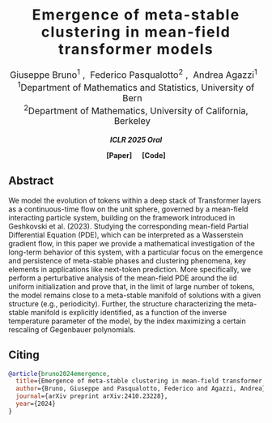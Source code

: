 <!-- Title -->
<h1 align='center' style="text-align:center; font-weight:bold; font-size:2.0em;letter-spacing:2.0px;">  Emergence of meta-stable clustering in mean-field transformer models </h1>

<p align='center' style="text-align:center;font-size:1.25em;">
    <a style="text-decoration: none;">Giuseppe Bruno<sup>1</sup></a>&nbsp;,&nbsp;
    <a style="text-decoration: none;">Federico Pasqualotto<sup>2</sup></a>&nbsp;,&nbsp;
    <a style="text-decoration: none;">Andrea Agazzi<sup>1</sup></a>&nbsp;&nbsp;
  <br>
<sup>1</sup>Department of Mathematics and Statistics, University of Bern&nbsp;&nbsp;&nbsp;
<br>
<sup>2</sup>Department of Mathematics, University of California, Berkeley&nbsp;&nbsp;&nbsp;
</p>


<p align='center';>
<b>
<em>ICLR 2025 Oral</em> <br>
</b>
</p>
<p align='center' style="text-align:center;font-size:2.5 em;">
<b>
    <a href="https://openreview.net/forum?id=eBS3dQQ8GV" target="_blank" style="text-decoration: none;">[Paper]</a>&nbsp;&nbsp;&nbsp;&nbsp;&nbsp;&nbsp;<a href="https://github.com/gbruno16/transformers-metastability" target="_blank" style="text-decoration: none;">[Code]</a>
</b>
</p>


## Abstract
We model the evolution of tokens within a deep stack of Transformer layers as a continuous-time flow on the unit sphere, governed by a mean-field interacting particle system, building on the framework introduced in Geshkovski et al. (2023). Studying the corresponding mean-field Partial Differential Equation (PDE), which can be interpreted as a Wasserstein gradient flow, in this paper we provide a mathematical investigation of the long-term behavior of this system, with a particular focus on the emergence and persistence of meta-stable phases and clustering phenomena, key elements in applications like next-token prediction. More specifically, we perform a perturbative analysis of the mean-field PDE around the iid uniform initialization and prove that, in the limit of large number of tokens, the model remains close to a meta-stable manifold of solutions with a given structure (e.g., periodicity). Further, the structure characterizing the meta-stable manifold is explicitly identified, as a function of the inverse temperature parameter of the model, by the index maximizing a certain rescaling of Gegenbauer polynomials.

## Citing

```bibtex
@article{bruno2024emergence,
  title={Emergence of meta-stable clustering in mean-field transformer models},
  author={Bruno, Giuseppe and Pasqualotto, Federico and Agazzi, Andrea},
  journal={arXiv preprint arXiv:2410.23228},
  year={2024}
}
```
